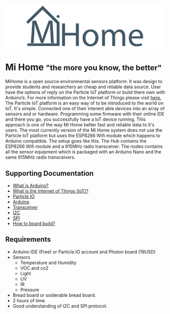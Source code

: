 <p align="center">
<img src="resources/mihomeicon.png">
</p>

# Mi Home <small>"the more you know, the better"</small>

MiHome is a open source environmental sensors platform. It was design to provide students and researchers an cheap and reliable data source. User have the options of reply on the Particle IoT platform or build there own with Arduino’s. For more information on the Internet of Things please visit <a href="https://en.wikipedia.org/wiki/Internet_of_things">here.</a> The Particle IoT platform is an easy way of to be introduced to the world on IoT. It's simple. Connected one of their interent able devices into an array of sensors and or hardware. Programming some firmware with their online IDE and there you go, you successfully have a IoT device running. This approach is one of the way Mi Home better fast and reliable data to it's users. The most currently version of the Mi Home system does not use the Particle IoT platform but uses the ESP8266 Wifi module which happens to Arduino compatible. The setup goes like this. The Hub contains the ESP8266 Wifi module and a 915MHz radio transceiver. The nodes contains all the sensor equipment which is packaged with an Arduino Nano and the same 915MHz radio transceivers.

## Supporting Documentation

- <a href="https://www.particle.io/">What is Arduino?</a>
- <a href="https://en.wikipedia.org/wiki/Internet_of_things">What is the Internet of Things (IoT)?</a>
- <a href="https://www.particle.io/">Particle IO</a>
- <a href="https://www.arduino.cc/">Arduino</a>
- <a href="https://en.wikipedia.org/wiki/Transceiver">Transceiver</a>
- <a href="https://en.wikipedia.org/wiki/i2c">I2C</a>
- <a href="https://en.wikipedia.org/wiki/spi">SPI</a>
- <a href="">How to board build?</a>

## Requirements

- Arduino IDE (Free) or Particle.IO account and Photon board (19USD)
- Sensors
  - Temperature and Humidity
  - VOC and co2
  - Light
  - UV
  - IR
  - Pressure
- Bread board or soiderable bread board.
- 2 hours of time.
- Good understanding of I2C and SPI protocol.
